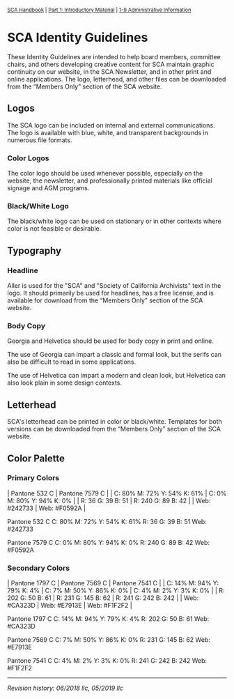 <sup>[SCA Handbook](/sca-handbook/index.html) | [Part 1: Introductory Material](../01_introductory_material/index.html) | [1-9 Administrative Information](../01_introductory_material/01-09_administrative-information.html)</sup> 

# SCA Identity Guidelines

These Identity Guidelines are intended to help board members, committee chairs, and others developing creative content for SCA maintain graphic continuity on our website, in the SCA Newsletter, and in other print and online applications. The logo, letterhead, and other files can be downloaded from the “Members Only” section of the SCA website.

## Logos
The SCA logo can be included on internal and external communications. The logo is available with blue, white, and transparent backgrounds in numerous file formats.

### Color Logos
The color logo should be used whenever possible, especially on the website, the newsletter, and professionally printed materials like official signage and AGM programs.

### Black/White Logo
The black/white logo can be used on stationary or in other contexts where color is not feasible or desirable.

## Typography

### Headline
Aller is used for the "SCA" and "Society of California Archivists" text in the logo. It should primarily be used for headlines, has a free license, and is available for download from the “Members Only” section of the SCA website.

### Body Copy
Georgia and Helvetica should be used for body copy in print and online.

The use of Georgia can impart a classic and formal look, but the serifs can also be difficult to read in some applications.

The use of Helvetica can impart a modern and clean look, but Helvetica can also look plain in some design contexts.

## Letterhead
SCA's letterhead can be printed in color or black/white. Templates for both versions can be downloaded from the “Members Only” section of the SCA website.

## Color Palette

### Primary Colors

| Pantone 532 C               | Pantone 7579 C            |
| C: 80% M: 72% Y: 54% K: 61% | C: 0% M: 80% Y: 94% K: 0% |
| R: 36 G: 39 B: 51           | R: 240 G: 89 B: 42        |
| Web: #242733                | Web: #F0592A              |

Pantone 532 C
C: 80% M: 72% Y: 54% K: 61%
R: 36 G: 39 B: 51
Web: #242733

Pantone 7579 C
C: 0% M: 80% Y: 94% K: 0%
R: 240 G: 89 B: 42
Web: #F0592A

### Secondary Colors

| Pantone 1797 C             | Pantone 7569 C            | Pantone 7541 C          |
| C: 14% M: 94% Y: 79% K: 4% | C: 7% M: 50% Y: 86% K: 0% | C: 4% M: 2% Y: 3% K: 0% |
| R: 202 G: 50 B: 61         | R: 231 G: 145 B: 62       | R: 241 G: 242 B: 242    |
| Web: #CA323D               | Web: #E7913E              | Web: #F1F2F2            |

Pantone 1797 C
C: 14% M: 94% Y: 79% K: 4%
R: 202 G: 50 B: 61
Web: #CA323D

Pantone 7569 C
C: 7% M: 50% Y: 86% K: 0%
R: 231 G: 145 B: 62
Web: #E7913E

Pantone 7541 C
C: 4% M: 2% Y: 3% K: 0%
R: 241 G: 242 B: 242
Web: #F1F2F2

***

_Revision history: 06/2018 llc, 05/2019 llc_
